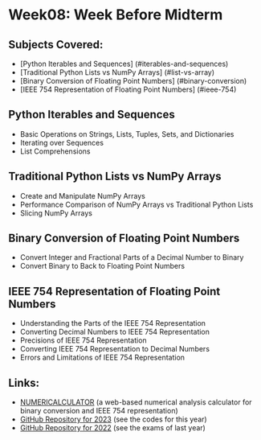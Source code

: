 # Week08: Week Before Midterm

## Subjects Covered:
- [Python Iterables and Sequences] (#iterables-and-sequences)
- [Traditional Python Lists vs NumPy Arrays] (#list-vs-array)
- [Binary Conversion of Floating Point Numbers] (#binary-conversion)
- [IEEE 754 Representation of Floating Point Numbers] (#ieee-754)

## Python Iterables and Sequences <a name="iterables-and-sequences"></a>
- Basic Operations on Strings, Lists, Tuples, Sets, and Dictionaries
- Iterating over Sequences
- List Comprehensions

## Traditional Python Lists vs NumPy Arrays <a name="list-vs-array"></a>
- Create and Manipulate NumPy Arrays
- Performance Comparison of NumPy Arrays vs Traditional Python Lists
- Slicing NumPy Arrays

## Binary Conversion of Floating Point Numbers <a name="binary-conversion"></a>
- Convert Integer and Fractional Parts of a Decimal Number to Binary
- Convert Binary to Back to Floating Point Numbers

## IEEE 754 Representation of Floating Point Numbers <a name="ieee-754"></a>
- Understanding the Parts of the IEEE 754 Representation
- Converting Decimal Numbers to IEEE 754 Representation
- Precisions of IEEE 754 Representation
- Converting IEEE 754 Representation to Decimal Numbers
- Errors and Limitations of IEEE 754 Representation

## Links:
- <a href="https://numericalculator.canbula.com/" target="_blank">NUMERICALCULATOR</a> (a web-based numerical analysis calculator for binary conversion and IEEE 754 representation)
- <a href="https://www.github.com/canbula/NumericalAnalysis" target="_blank">GitHub Repository for 2023</a> (see the codes for this year)
- <a href="https://github.com/canbula/NumericalAnalysis/tree/2022" target="_blank">GitHub Repository for 2022</a> (see the exams of last year)